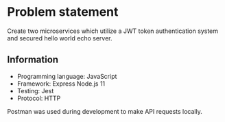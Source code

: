 # Problem statement
Create two microservices which utilize a JWT token authentication system and secured hello world echo server.

## Information
- Programming language: JavaScript
- Framework: Express Node.js 11
- Testing: Jest
- Protocol: HTTP

Postman was used during development to make API requests locally.
